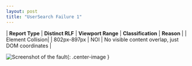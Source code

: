 ```yaml
---
layout: post
title: "UserSearch Failure 1"
---
```

| **Report Type** | **Distinct RLF** | **Viewport Range** | **Classification** | **Reason** |
| Element Collision|  | 802px-897px | NOI | No visible content overlap, just DOM coordinates | 

![Screenshot of the fault](../../../assets/images/UserSearch/fault1/overlapWidth849.png){: .center-image }